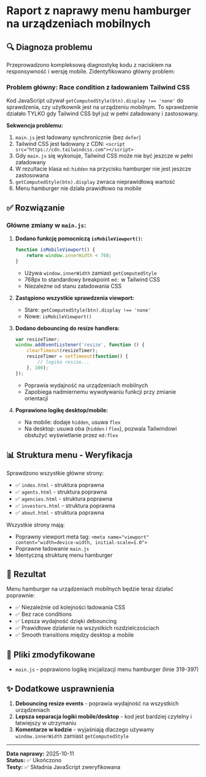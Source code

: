 # Raport z naprawy menu hamburger na urządzeniach mobilnych

## 🔍 Diagnoza problemu

Przeprowadzono kompleksową diagnostykę kodu z naciskiem na responsywność i wersję mobile. Zidentyfikowano główny problem:

### Problem główny: Race condition z ładowaniem Tailwind CSS

Kod JavaScript używał `getComputedStyle(btn).display !== 'none'` do sprawdzenia, czy użytkownik jest na urządzeniu mobilnym. To sprawdzenie działało TYLKO gdy Tailwind CSS był już w pełni załadowany i zastosowany.

**Sekwencja problemu:**
1. `main.js` jest ładowany synchronicznie (bez `defer`)
2. Tailwind CSS jest ładowany z CDN: `<script src="https://cdn.tailwindcss.com"></script>`
3. Gdy `main.js` się wykonuje, Tailwind CSS może nie być jeszcze w pełni załadowany
4. W rezultacie klasa `md:hidden` na przycisku hamburger nie jest jeszcze zastosowana
5. `getComputedStyle(btn).display` zwraca nieprawidłową wartość
6. Menu hamburger nie działa prawidłowo na mobile

## ✅ Rozwiązanie

### Główne zmiany w `main.js`:

1. **Dodano funkcję pomocniczą `isMobileViewport()`:**
   ```javascript
   function isMobileViewport() {
       return window.innerWidth < 768;
   }
   ```
   - Używa `window.innerWidth` zamiast `getComputedStyle`
   - 768px to standardowy breakpoint `md:` w Tailwind CSS
   - Niezależne od stanu załadowania CSS

2. **Zastąpiono wszystkie sprawdzenia viewport:**
   - Stare: `getComputedStyle(btn).display !== 'none'`
   - Nowe: `isMobileViewport()`

3. **Dodano debouncing do resize handlera:**
   ```javascript
   var resizeTimer;
   window.addEventListener('resize', function () {
       clearTimeout(resizeTimer);
       resizeTimer = setTimeout(function() {
           // logika resize...
       }, 100);
   });
   ```
   - Poprawia wydajność na urządzeniach mobilnych
   - Zapobiega nadmiernemu wywoływaniu funkcji przy zmianie orientacji

4. **Poprawiono logikę desktop/mobile:**
   - Na mobile: dodaje `hidden`, usuwa `flex`
   - Na desktop: usuwa oba (`hidden` i `flex`), pozwala Tailwindowi obsłużyć wyświetlanie przez `md:flex`

## 📊 Struktura menu - Weryfikacja

Sprawdzono wszystkie główne strony:
- ✅ `index.html` - struktura poprawna
- ✅ `agents.html` - struktura poprawna
- ✅ `agencies.html` - struktura poprawna
- ✅ `investors.html` - struktura poprawna
- ✅ `about.html` - struktura poprawna

Wszystkie strony mają:
- Poprawny viewport meta tag: `<meta name="viewport" content="width=device-width, initial-scale=1.0">`
- Poprawne ładowanie `main.js`
- Identyczną strukturę menu hamburger

## 🎯 Rezultat

Menu hamburger na urządzeniach mobilnych będzie teraz działać poprawnie:
- ✅ Niezależnie od kolejności ładowania CSS
- ✅ Bez race conditions
- ✅ Lepsza wydajność dzięki debouncing
- ✅ Prawidłowe działanie na wszystkich rozdzielczościach
- ✅ Smooth transitions między desktop a mobile

## 🔧 Pliki zmodyfikowane

- `main.js` - poprawiono logikę inicjalizacji menu hamburger (linie 319-397)

## ✨ Dodatkowe usprawnienia

1. **Debouncing resize events** - poprawia wydajność na wszystkich urządzeniach
2. **Lepsza separacja logiki mobile/desktop** - kod jest bardziej czytelny i łatwiejszy w utrzymaniu
3. **Komentarze w kodzie** - wyjaśniają dlaczego używamy `window.innerWidth` zamiast `getComputedStyle`

---

**Data naprawy:** 2025-10-11  
**Status:** ✅ Ukończono  
**Testy:** ✅ Składnia JavaScript zweryfikowana
